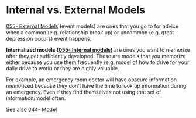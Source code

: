 # Internal vs. External Models

[055- External Models](055-%20External%20Models.md) (event models) are ones that you go to for advice when a common (e.g. relationship break up) or uncommon (e.g. great depression occurs) event happens. 

**Internalized models ([055- Internal models](055-%20Internal%20models.md))** are ones you want to memorize after they get sufficiently developed. These are models that you memorize either because you use them frequently (e.g. model of how to drive for your daily drive to work) or they are highly valuable. 

For example, an emergency room doctor will have obscure information memorized because they don’t have the time to look up information during an emergency. Even if they find themselves not using that set of information/model often.

See also [044- Model](044-%20Model.md)
